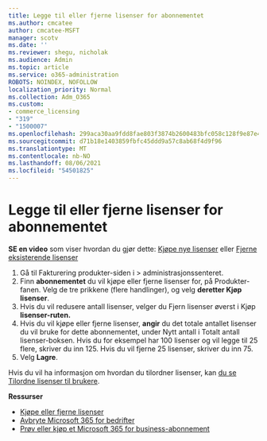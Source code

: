 ```yaml
---
title: Legge til eller fjerne lisenser for abonnementet
ms.author: cmcatee
author: cmcatee-MSFT
manager: scotv
ms.date: ''
ms.reviewer: shegu, nicholak
ms.audience: Admin
ms.topic: article
ms.service: o365-administration
ROBOTS: NOINDEX, NOFOLLOW
localization_priority: Normal
ms.collection: Adm_O365
ms.custom:
- commerce_licensing
- "319"
- "1500007"
ms.openlocfilehash: 299aca30aa9fdd8fae803f3874b2600483bfc058c128f9e87e4898a69f4505c3
ms.sourcegitcommit: d71b18e1403859fbfc45ddd9a57c8ab68f4d9f96
ms.translationtype: MT
ms.contentlocale: nb-NO
ms.lasthandoff: 08/06/2021
ms.locfileid: "54501825"
---
```

# <a name="add-or-remove-licenses-for-your-subscription"></a>Legge til eller fjerne lisenser for abonnementet

**SE en video** som viser hvordan du gjør dette: [Kjøpe nye lisenser](https://go.microsoft.com/fwlink/p/?linkid=2154857) eller [Fjerne eksisterende lisenser](https://go.microsoft.com/fwlink/p/?linkid=2154938)

1. Gå til Fakturering produkter-siden i   >  [](https://go.microsoft.com/fwlink/p/?linkid=842054) administrasjonssenteret.
2. Finn **abonnementet** du vil kjøpe eller fjerne lisenser for, på Produkter-fanen. Velg de tre prikkene (flere handlinger), og velg **deretter Kjøp lisenser**.
3. Hvis du vil redusere antall lisenser, velger  du Fjern lisenser øverst i Kjøp **lisenser-ruten.**
4. Hvis du vil kjøpe eller fjerne  lisenser, **angir** du det totale antallet lisenser du vil bruke for dette abonnementet, under Nytt antall i Totalt antall lisenser-boksen. Hvis du for eksempel har 100 lisenser og vil legge til 25 flere, skriver du inn 125. Hvis du vil fjerne 25 lisenser, skriver du inn 75.
5. Velg **Lagre**.

Hvis du vil ha informasjon om hvordan du tilordner lisenser, kan [du se Tilordne lisenser til brukere](/microsoft-365/admin/manage/assign-licenses-to-users).

**Ressurser**
  
- [Kjøpe eller fjerne lisenser](/microsoft-365/commerce/licenses/buy-licenses)
- [Avbryte Microsoft 365 for bedrifter](/microsoft-365/commerce/subscriptions/cancel-your-subscription)
- [Prøv eller kjøp et Microsoft 365 for business-abonnement](/microsoft-365/commerce/try-or-buy-microsoft-365)